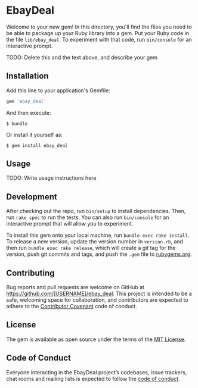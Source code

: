 # EbayDeal

Welcome to your new gem! In this directory, you'll find the files you need to be able to package up your Ruby library into a gem. Put your Ruby code in the file `lib/ebay_deal`. To experiment with that code, run `bin/console` for an interactive prompt.

TODO: Delete this and the text above, and describe your gem

## Installation

Add this line to your application's Gemfile:

```ruby
gem 'ebay_deal'
```

And then execute:

    $ bundle

Or install it yourself as:

    $ gem install ebay_deal

## Usage

TODO: Write usage instructions here

## Development

After checking out the repo, run `bin/setup` to install dependencies. Then, run `rake spec` to run the tests. You can also run `bin/console` for an interactive prompt that will allow you to experiment.

To install this gem onto your local machine, run `bundle exec rake install`. To release a new version, update the version number in `version.rb`, and then run `bundle exec rake release`, which will create a git tag for the version, push git commits and tags, and push the `.gem` file to [rubygems.org](https://rubygems.org).

## Contributing

Bug reports and pull requests are welcome on GitHub at https://github.com/[USERNAME]/ebay_deal. This project is intended to be a safe, welcoming space for collaboration, and contributors are expected to adhere to the [Contributor Covenant](http://contributor-covenant.org) code of conduct.

## License

The gem is available as open source under the terms of the [MIT License](https://opensource.org/licenses/MIT).

## Code of Conduct

Everyone interacting in the EbayDeal project’s codebases, issue trackers, chat rooms and mailing lists is expected to follow the [code of conduct](https://github.com/[USERNAME]/ebay_deal/blob/master/CODE_OF_CONDUCT.md).
